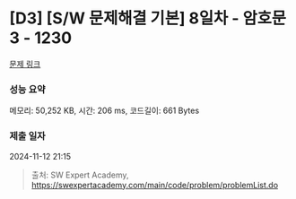 # [D3] [S/W 문제해결 기본] 8일차 - 암호문3 - 1230 

[문제 링크](https://swexpertacademy.com/main/code/problem/problemDetail.do?contestProbId=AV14zIwqAHwCFAYD) 

### 성능 요약

메모리: 50,252 KB, 시간: 206 ms, 코드길이: 661 Bytes

### 제출 일자

2024-11-12 21:15



> 출처: SW Expert Academy, https://swexpertacademy.com/main/code/problem/problemList.do